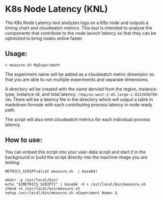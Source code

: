 # K8s Node Latency (KNL)

The K8s Node Latency tool analyzes logs on a K8s node and outputs a timing chart and cloudwatch metrics. This tool is intended to analyze the components that contribute to the node launch latency so that they can be optimized to bring nodes online faster.


## Usage:

```
> measure.sh MyExperiment
```

The experiment name will be added as a cloudwatch metric dimension so that you are able to run multiple experiments and separate dimensions.

A directory wil be created with the name dervied from the region, instance-type, instance-id, and total latency: `/tmp/us-west-2-m5.large-i-0123456789-30s`
There will be a latency file in the directory which will output a table in markdown formate with each contributing process latency in node ready path.

The script will also emit cloudwatch metrics for each individual process latency.


## How to use:

You can embed this script into your user-data script and start it in the background or build the script directly into the machine image you are testing:

```
METRICS_SCRIPT=$(cat measure.sh  | base64)
```

```
mkdir -p /usr/local/bin/
echo "${METRICS_SCRIPT}" | base64 -d > /usr/local/bin/measure.sh
chmod +x /usr/local/bin/measure.sh
nohup /usr/local/bin/measure.sh <Experiment Name> &
```
